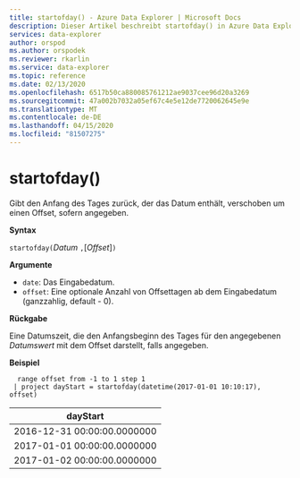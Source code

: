 ```yaml
---
title: startofday() - Azure Data Explorer | Microsoft Docs
description: Dieser Artikel beschreibt startofday() in Azure Data Explorer.
services: data-explorer
author: orspod
ms.author: orspodek
ms.reviewer: rkarlin
ms.service: data-explorer
ms.topic: reference
ms.date: 02/13/2020
ms.openlocfilehash: 6517b50ca880085761212ae9037cee96d20a3269
ms.sourcegitcommit: 47a002b7032a05ef67c4e5e12de7720062645e9e
ms.translationtype: MT
ms.contentlocale: de-DE
ms.lasthandoff: 04/15/2020
ms.locfileid: "81507275"
---
```

# <a name="startofday"></a>startofday()

Gibt den Anfang des Tages zurück, der das Datum enthält, verschoben um einen Offset, sofern angegeben.

**Syntax**

`startofday(`*Datum* `,`[*Offset*]`)`

**Argumente**

* `date`: Das Eingabedatum.
* `offset`: Eine optionale Anzahl von Offsettagen ab dem Eingabedatum (ganzzahlig, default - 0). 

**Rückgabe**

Eine Datumszeit, die den Anfangsbeginn des Tages für den angegebenen *Datumswert* mit dem Offset darstellt, falls angegeben.

**Beispiel**

```kusto
  range offset from -1 to 1 step 1
 | project dayStart = startofday(datetime(2017-01-01 10:10:17), offset) 
```

|dayStart|
|---|
|2016-12-31 00:00:00.0000000|
|2017-01-01 00:00:00.0000000|
|2017-01-02 00:00:00.0000000|